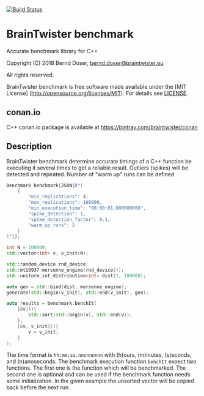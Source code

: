 [![Build Status](https://jenkins.braintwister.eu/buildStatus/icon?job=BrainTwister/record/master)](https://jenkins.braintwister.eu/job/BrainTwister/job/record/job/master/)

BrainTwister benchmark
======================

Accurate benchmark library for C++

Copyright (C) 2018 Bernd Doser, <bernd.doser@braintwister.eu>

All rights reserved.

BrainTwister benchmark is free software made available under the [MIT License]
(http://opensource.org/licenses/MIT). For details see [LICENSE](LICENSE.md).

conan.io
--------

C++ conan.io package is available at https://bintray.com/braintwister/conan


Description
-----------

BrainTwister benchmark determine accurate timings of a C++ function
be executing it several times to get a reliable result.
Outliers (spikes) will be detected and repeated.
Number of "warm up" runs can be defined 

``` C++
Benchmark benchmark{JSON{R"(
    {
        "min_replications": 4,
        "max_replications": 100000,
        "min_execution_time": "00:00:01.000000000",
        "spike_detection": 1,
        "spike_detection_factor": 0.1,
        "warm_up_runs": 2
    }
)"}};

int N = 100000;
std::vector<int> v, v_init(N);

std::random_device rnd_device;
std::mt19937 mersenne_engine(rnd_device());
std::uniform_int_distribution<int> dist(1, 100000);

auto gen = std::bind(dist, mersenne_engine);
generate(std::begin(v_init), std::end(v_init), gen);

auto results = benchmark.benchIt(
    [&v](){
        std::sort(std::begin(v), std::end(v));
    },
    [&v, v_init](){
        v = v_init;
    }
);

```

The time format is `hh:mm:ss.nnnnnnnnn` with (h)ours, (m)inutes, (s)econds, and
(n)anoseconds. The benchmark execution function `benchIt` expect two
functions. The first one is the function which will be benchmarked. The second
one is optional and can be used if the benchmark function needs some
initialization. In the given example the unsorted vector will be copied back
before the next run.  
